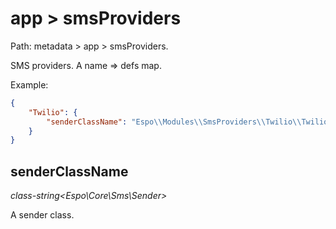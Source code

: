 # app > smsProviders

Path: metadata > app > smsProviders.

SMS providers. A name => defs map.

Example:

```json
{
    "Twilio": {
        "senderClassName": "Espo\\Modules\\SmsProviders\\Twilio\\TwilioSender"
    }
}
```

## senderClassName

*class-string\<Espo\Core\Sms\Sender\>*

A sender class.
